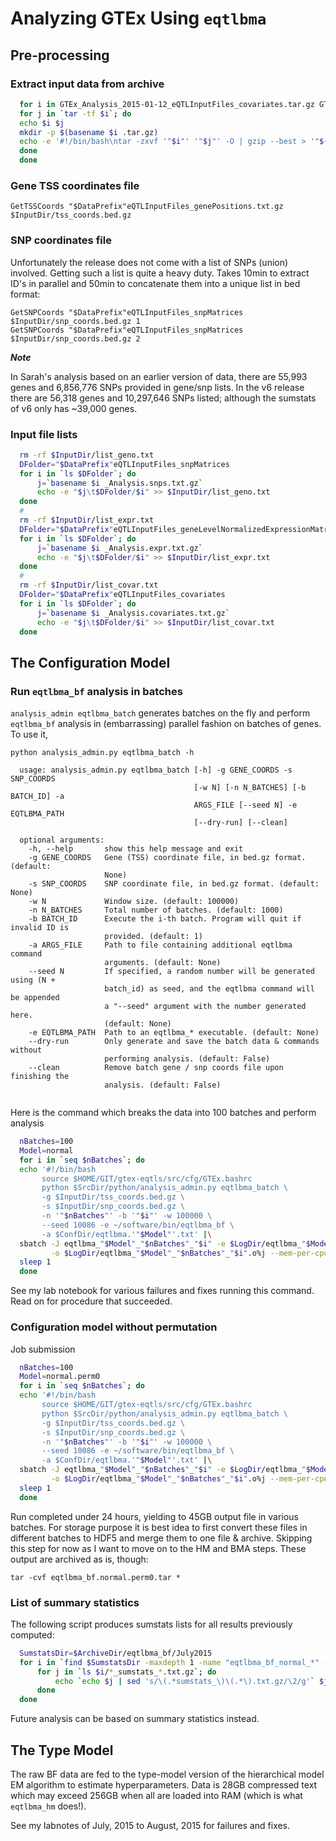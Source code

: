 # Analyzing GTEx Using `eqtlbma`
## Pre-processing
### Extract input data from archive
```bash
  for i in GTEx_Analysis_2015-01-12_eQTLInputFiles_covariates.tar.gz GTEx_Analysis_2015-01-12_eQTLInputFiles_snpMatrices.tar.gz GTEx_Analysis_2015-01-12_eQTLInputFiles_geneLevelNormalizedExpressionMatrices.tar.gz GTEx_Analysis_2015-01-12_eQTLInputFiles_snpMatricesSupplement.tar.gz; do
  for j in `tar -tf $i`; do
  echo $i $j
  mkdir -p $(basename $i .tar.gz)
  echo -e '#!/bin/bash\ntar -zxvf '"$i"' '"$j"' -O | gzip --best > '"$(basename $i .tar.gz)"'/'"$j"'.gz\necho complete!' | sbatch -J Extract."$i"."$j" -o $LogDir/Extract."$i"."$j".o%j
  done
  done
```

### Gene TSS coordinates file
```
GetTSSCoords "$DataPrefix"eQTLInputFiles_genePositions.txt.gz $InputDir/tss_coords.bed.gz
```

### SNP coordinates file
Unfortunately the release does not come with a list of SNPs (union) involved. Getting such a list is quite a heavy duty. Takes 10min to extract ID's in parallel and 50min to concatenate them into a unique list in bed format:

```
GetSNPCoords "$DataPrefix"eQTLInputFiles_snpMatrices $InputDir/snp_coords.bed.gz 1
GetSNPCoords "$DataPrefix"eQTLInputFiles_snpMatrices $InputDir/snp_coords.bed.gz 2
```

**_Note_**

 In Sarah's analysis based on an earlier version of data, there are 55,993 genes and 6,856,776 SNPs provided in gene/snp lists. In the v6 release there are 56,318 genes and 10,297,646 SNPs listed; although the sumstats of v6 only has ~39,000 genes.

### Input file lists
```bash
  rm -rf $InputDir/list_geno.txt
  DFolder="$DataPrefix"eQTLInputFiles_snpMatrices
  for i in `ls $DFolder`; do
      j=`basename $i _Analysis.snps.txt.gz`
      echo -e "$j\t$DFolder/$i" >> $InputDir/list_geno.txt
  done
  #
  rm -rf $InputDir/list_expr.txt
  DFolder="$DataPrefix"eQTLInputFiles_geneLevelNormalizedExpressionMatrices
  for i in `ls $DFolder`; do
      j=`basename $i _Analysis.expr.txt.gz`
      echo -e "$j\t$DFolder/$i" >> $InputDir/list_expr.txt
  done
  #
  rm -rf $InputDir/list_covar.txt
  DFolder="$DataPrefix"eQTLInputFiles_covariates
  for i in `ls $DFolder`; do
      j=`basename $i _Analysis.covariates.txt.gz`
      echo -e "$j\t$DFolder/$i" >> $InputDir/list_covar.txt
  done
```

## The Configuration Model
### Run `eqtlbma_bf` analysis in batches
`analysis_admin eqtlbma_batch` generates batches on the fly and perform `eqtlbma_bf` analysis in (embarrassing) parallel fashion on batches of genes. To use it,

```
python analysis_admin.py eqtlbma_batch -h
```

```
  usage: analysis_admin.py eqtlbma_batch [-h] -g GENE_COORDS -s SNP_COORDS
                                         [-w N] [-n N_BATCHES] [-b BATCH_ID] -a
                                         ARGS_FILE [--seed N] -e EQTLBMA_PATH
                                         [--dry-run] [--clean]
  
  optional arguments:
    -h, --help       show this help message and exit
    -g GENE_COORDS   Gene (TSS) coordinate file, in bed.gz format. (default:
                     None)
    -s SNP_COORDS    SNP coordinate file, in bed.gz format. (default: None)
    -w N             Window size. (default: 100000)
    -n N_BATCHES     Total number of batches. (default: 1000)
    -b BATCH_ID      Execute the i-th batch. Program will quit if invalid ID is
                     provided. (default: 1)
    -a ARGS_FILE     Path to file containing additional eqtlbma command
                     arguments. (default: None)
    --seed N         If specified, a random number will be generated using (N +
                     batch_id) as seed, and the eqtlbma command will be appended
                     a "--seed" argument with the number generated here.
                     (default: None)
    -e EQTLBMA_PATH  Path to an eqtlbma_* executable. (default: None)
    --dry-run        Only generate and save the batch data & commands without
                     performing analysis. (default: False)
    --clean          Remove batch gene / snp coords file upon finishing the
                     analysis. (default: False)
  
```

Here is the command which breaks the data into 100 batches and perform analysis

```bash
  nBatches=100
  Model=normal
  for i in `seq $nBatches`; do
  echo '#!/bin/bash
       source $HOME/GIT/gtex-eqtls/src/cfg/GTEx.bashrc
       python $SrcDir/python/analysis_admin.py eqtlbma_batch \
       -g $InputDir/tss_coords.bed.gz \
       -s $InputDir/snp_coords.bed.gz \
       -n '"$nBatches"' -b '"$i"' -w 100000 \
       --seed 10086 -e ~/software/bin/eqtlbma_bf \
       -a $ConfDir/eqtlbma.'"$Model"'.txt' |\
  sbatch -J eqtlbma_"$Model"_"$nBatches"_"$i" -e $LogDir/eqtlbma_"$Model"_"$nBatches"_"$i".e%j \
         -o $LogDir/eqtlbma_"$Model"_"$nBatches"_"$i".o%j --mem-per-cpu=10000 --time=36:00:00
  sleep 1
  done
```

See my lab notebook for various failures and fixes running this command. Read on for procedure that succeeded.

### Configuration model without permutation
Job submission

```bash
  nBatches=100
  Model=normal.perm0
  for i in `seq $nBatches`; do
  echo '#!/bin/bash
       source $HOME/GIT/gtex-eqtls/src/cfg/GTEx.bashrc
       python $SrcDir/python/analysis_admin.py eqtlbma_batch \
       -g $InputDir/tss_coords.bed.gz \
       -s $InputDir/snp_coords.bed.gz \
       -n '"$nBatches"' -b '"$i"' -w 100000 \
       --seed 10086 -e ~/software/bin/eqtlbma_bf \
       -a $ConfDir/eqtlbma.'"$Model"'.txt' |\
  sbatch -J eqtlbma_"$Model"_"$nBatches"_"$i" -e $LogDir/eqtlbma_"$Model"_"$nBatches"_"$i".e%j \
         -o $LogDir/eqtlbma_"$Model"_"$nBatches"_"$i".o%j --mem-per-cpu=10000 --time=36:00:00
  sleep 1
  done
```

Run completed under 24 hours, yielding to 45GB output file in various batches. For storage purpose it is best idea to first convert these files in different batches to HDF5 and merge them to one file & archive. Skipping this step for now as I want to move on to the HM and BMA steps. These output are archived as is, though:

```
tar -cvf eqtlbma_bf.normal.perm0.tar *
```

### List of summary statistics
The following script produces sumstats lists for all results previously computed:

```bash
  SumstatsDir=$ArchiveDir/eqtlbma_bf/July2015
  for i in `find $SumstatsDir -maxdepth 1 -name "eqtlbma_bf_normal_*" -type d`; do
      for j in `ls $i/*_sumstats_*.txt.gz`; do
          echo `echo $j | sed 's/\(.*sumstats_\)\(.*\).txt.gz/\2/g'` $j >> $i.ss.list
      done
  done
```

Future analysis can be based on summary statistics instead.

## The Type Model
The raw BF data are fed to the type-model version of the hierarchical model EM algorithm to estimate hyperparameters. Data is 28GB compressed text which may exceed 256GB when all are loaded into RAM (which is what `eqtlbma_hm` does!).

See my labnotes of July, 2015 to August, 2015 for failures and fixes.
